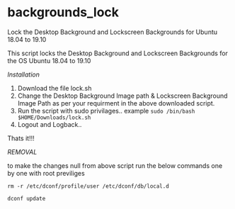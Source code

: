 # backgrounds_lock
Lock the Desktop Background and Lockscreen Backgrounds  for Ubuntu 18.04 to 19.10

This script locks the Desktop Background and Lockscreen Backgrounds for the OS Ubuntu 18.04 to 19.10

*Installation*

1. Download the file lock.sh
2. Change the Desktop Background Image path & Lockscreen Background Image Path as per your requirment in the above downloaded script.
3. Run the script with sudo privilages.. example `sudo /bin/bash $HOME/Downloads/lock.sh`
4. Logout and Logback..

Thats it!!!

*REMOVAL*

to make the changes null from above script run the below commands one by one with root previliges

`rm -r /etc/dconf/profile/user /etc/dconf/db/local.d`

`dconf update`
